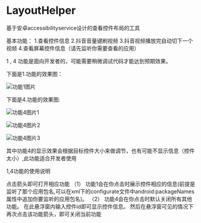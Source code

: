 # LayoutHelper
基于安卓accessibilityservice设计的查看控件布局的工具

基本功能：
1.查看控件信息
2.抖音音量键刷视频
3.抖音视频播放完自动切下一个视频
4.查看屏幕控件信息（请先监听你需要查看的应用）

1 , 4 功能是面向开发者的，可能需要稍微调试代码才能达到预期效果。

下面是1.功能的效果图：

![功能1图片](https://github.com/zlw513/LayoutHelper/blob/master/screenshot/example4.jpg)

下面是4.功能的效果图:

![功能4图片1](https://github.com/zlw513/LayoutHelper/blob/master/screenshot/example2.jpg)

![功能4图片2](https://github.com/zlw513/LayoutHelper/blob/master/screenshot/example3.jpg)

![功能4图片3](https://github.com/zlw513/LayoutHelper/blob/master/screenshot/example1.jpg)

其中功能4的显示效果会根据目标控件大小来做调节，也有可能不显示信息（控件太小）,此功能适合开发者使用

1,4功能的使用说明

  点击箭头即可打开相应功能
  （1） 功能1会在你点击时展示控件相应的信息(前提是监听了那个应用包名,可以在xml下的configurate文件中android:packageNames属性中追加你要监听的应用包名)。 
  （2） 功能4会在你点击时默认关闭所有其他功能。 在此悬浮窗内输入控件id即可显示控件信息。 然后在悬浮窗可见的情况下再次点击该功能箭头，即可关闭当前功能


